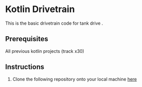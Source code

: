 # Kotlin Drivetrain

This is the basic drivetrain code for tank drive .

## Prerequisites

All previous kotlin projects (track x30)

## Instructions
1. Clone the following repository onto your local machine [here](https://github.com/FRC5190/2020TrainingRobot.git)
